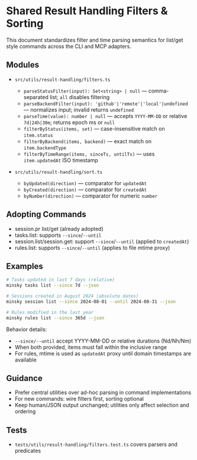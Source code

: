 # Shared Result Handling Filters & Sorting

This document standardizes filter and time parsing semantics for list/get style commands across the CLI and MCP adapters.

## Modules

- `src/utils/result-handling/filters.ts`
  - `parseStatusFilter(input): Set<string> | null` — comma-separated list; `all` disables filtering
  - `parseBackendFilter(input): 'github'|'remote'|'local'|undefined` — normalizes input; invalid returns `undefined`
  - `parseTime(value): number | null` — accepts `YYYY-MM-DD` or relative `7d|24h|30m`; returns epoch ms or `null`
  - `filterByStatus(items, set)` — case-insensitive match on `item.status`
  - `filterByBackend(items, backend)` — exact match on `item.backendType`
  - `filterByTimeRange(items, sinceTs, untilTs)` — uses `item.updatedAt` ISO timestamp

- `src/utils/result-handling/sort.ts`
  - `byUpdated(direction)` — comparator for `updatedAt`
  - `byCreated(direction)` — comparator for `createdAt`
  - `byNumber(direction)` — comparator for numeric `number`

## Adopting Commands

- session.pr list/get (already adopted)
- tasks.list: supports `--since`/`--until`
- session.list/session.get: support `--since`/`--until` (applied to `createdAt`)
- rules.list: supports `--since`/`--until` (applies to file mtime proxy)

## Examples

```bash
# Tasks updated in last 7 days (relative)
minsky tasks list --since 7d --json

# Sessions created in August 2024 (absolute dates)
minsky session list --since 2024-08-01 --until 2024-08-31 --json

# Rules modified in the last year
minsky rules list --since 365d --json
```

Behavior details:
- `--since/--until` accept YYYY-MM-DD or relative durations (Nd/Nh/Nm)
- When both provided, items must fall within the inclusive range
- For rules, mtime is used as `updatedAt` proxy until domain timestamps are available

## Guidance

- Prefer central utilities over ad-hoc parsing in command implementations
- For new commands: wire filters first, sorting optional
- Keep human/JSON output unchanged; utilities only affect selection and ordering

## Tests

- `tests/utils/result-handling/filters.test.ts` covers parsers and predicates